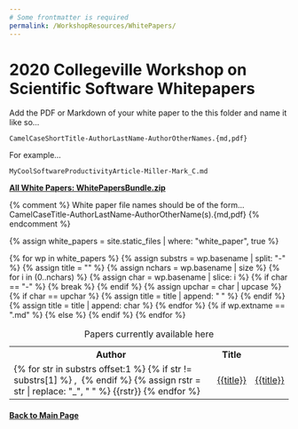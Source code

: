 ```yaml
---
# Some frontmatter is required
permalink: /WorkshopResources/WhitePapers/
---
```

# 2020 Collegeville Workshop on Scientific Software Whitepapers

Add the PDF or Markdown of your white paper to the this folder and
name it like so...

  ```
  CamelCaseShortTitle-AuthorLastName-AuthorOtherNames.{md,pdf}
  ```

For example...

  ```
  MyCoolSoftwareProductivityArticle-Miller-Mark_C.md
  ```

[**All White Papers: WhitePapersBundle.zip**](../WhitePapersBundle.zip)

{% comment %}
  White paper file names should be of the form...
    CamelCaseTitle-AuthorLastName-AuthorOtherName(s).{md,pdf}
{% endcomment %}

{% assign white_papers = site.static_files | where: "white_paper", true %}

<table>
  <caption>Papers currently available here</caption>
  <tr>
    <th>Author</th>
    <th>Title</th>
  </tr>
{% for wp in white_papers %}
  {% assign substrs = wp.basename | split: "-" %}
  <tr>
    <td>
    {% for str in substrs offset:1 %}
        {% if str != substrs[1] %}
           ,&nbsp;
        {% endif %}
        {% assign rstr = str | replace: "_", " " %}
        {{rstr}}
    {% endfor %}
    </td>
    {% assign title = "" %}
    {% assign nchars = wp.basename | size %}
    {% for i in (0..nchars) %}
      {% assign char = wp.basename | slice: i %}
      {% if char == "-" %}
        {% break %}
      {% endif %}
      {% assign upchar = char | upcase %}
      {% if char == upchar %}
         {% assign title = title | append: " " %}
      {% endif %}
      {% assign title = title | append: char %}
    {% endfor %}
    {% if wp.extname == ".md" %}
        <td><a href="{{wp.basename}}.html">{{title}}</a></td>
    {% else %}
        <td><a href="{{wp.name}}">{{title}}</a></td>
    {% endif %}
  </tr>
{% endfor %}
</table>

#### [Back to Main Page](../../index.md)
